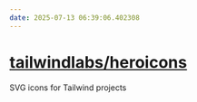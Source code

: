 ```yaml
---
date: 2025-07-13 06:39:06.402308
---
```


# [tailwindlabs/heroicons](https://github.com/tailwindlabs/heroicons)

SVG icons for Tailwind projects
